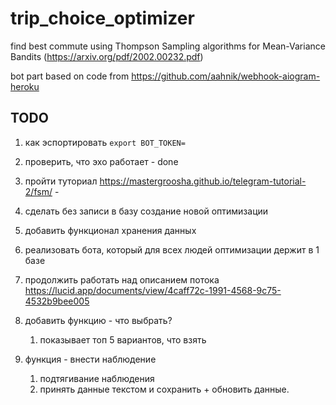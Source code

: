 # trip_choice_optimizer

find best commute using Thompson Sampling algorithms for Mean-Variance Bandits (<https://arxiv.org/pdf/2002.00232.pdf>)

bot part based on code from <https://github.com/aahnik/webhook-aiogram-heroku>

## TODO
1. как эспортировать 
`export BOT_TOKEN=`

2. проверить, что эхо работает - done 
3. пройти туториал <https://mastergroosha.github.io/telegram-tutorial-2/fsm/> - 
3. сделать без записи в базу создание новой оптимизации
3. добавить функционал хранения данных
4. реализовать бота, который для всех людей оптимизации держит в 1 базе
4. продолжить работать над описанием потока <https://lucid.app/documents/view/4caff72c-1991-4568-9c75-4532b9bee005>
5. добавить функцию - что выбрать?
    1. показывает топ 5 вариантов, что взять
6. функция - внести наблюдение
    1. подтягивание наблюдения
    2. принять данные текстом и сохранить + обновить данные.
